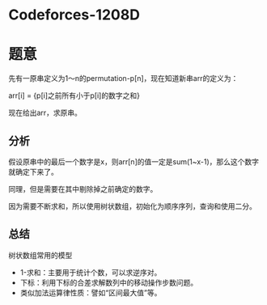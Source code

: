 # Codeforces-1208D

# 题意

先有一原串定义为1～n的permutation-p[n]，现在知道新串arr的定义为：

arr[i] = {p[i]之前所有小于p[i]的数字之和}

现在给出arr，求原串。

## 分析

假设原串中的最后一个数字是x，则arr[n]的值一定是sum(1~x-1)，那么这个数字就确定下来了。

同理，但是需要在其中剔除掉之前确定的数字。

因为需要不断求和，所以使用树状数组，初始化为顺序序列，查询和使用二分。

## 总结

树状数组常用的模型

* 1-求和：主要用于统计个数，可以求逆序对。
* 下标：利用下标的合差求解数列中的移动操作步数问题。
* 类似加法运算律性质：譬如“区间最大值”等。
